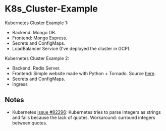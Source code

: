 # K8s_Cluster-Example

Kubernetes Cluster Example 1:
* Backend: Mongo DB.
* Frontend: Mongo Express.
* Secrets and ConfigMaps.
* LoadBalancer Service (I've deployed the cluster in GCP).

Kubernetes Cluster Example 2:
* Backend: Redis Server.
* Frontend: Simple website made with Python + Tornado. Source [here](https://github.com/jfdona23/DevOps-Challenge/tree/STG).
* Secrets and ConfigMaps.
* Ingress

## Notes
* Kubernetes [issue #82296](https://github.com/kubernetes/kubernetes/issues/82296): Kubernetes tries to parse integers as strings and fails because the lack of quotes. Workaround: surround integers between quotes.